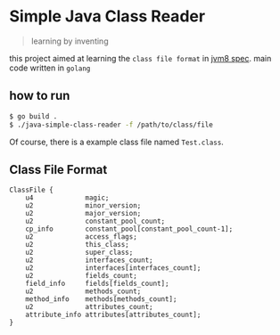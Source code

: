 # Simple Java Class Reader

> learning by inventing 

this project aimed at learning the `class file format` in [jvm8 spec](https://docs.oracle.com/javase/specs/jvms/se8/jvms8.pdf).
main code written in `golang`

## how to run

```bash
$ go build .
$ ./java-simple-class-reader -f /path/to/class/file
```

Of course, there is a example class file named `Test.class`.

## Class File Format

```
ClassFile {
    u4             magic;
    u2             minor_version;
    u2             major_version;
    u2             constant_pool_count;
    cp_info        constant_pool[constant_pool_count-1];
    u2             access_flags;
    u2             this_class;
    u2             super_class;
    u2             interfaces_count;
    u2             interfaces[interfaces_count];
    u2             fields_count;
    field_info     fields[fields_count];
    u2             methods_count;
    method_info    methods[methods_count];
    u2             attributes_count;
    attribute_info attributes[attributes_count];
}
```
